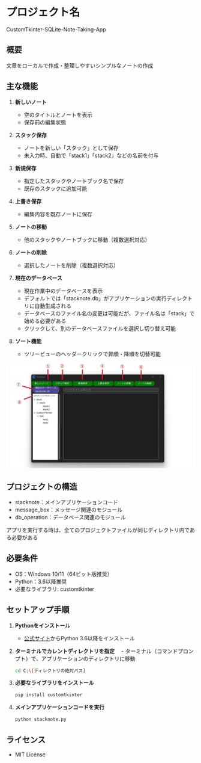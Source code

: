 # プロジェクト名
CustomTkinter-SQLite-Note-Taking-App


## 概要
文章をローカルで作成・整理しやすいシンプルなノートの作成


## 主な機能
1. **新しいノート**
   - 空のタイトルとノートを表示
   - 保存前の編集状態

2. **スタック保存**
   - ノートを新しい「スタック」として保存
   - 未入力時、自動で「stack1」「stack2」などの名前を付与

3. **新規保存**
   - 指定したスタックやノートブック名で保存
   - 既存のスタックに追加可能

4. **上書き保存**
   - 編集内容を既存ノートに保存

5. **ノートの移動**
   - 他のスタックやノートブックに移動（複数選択対応）

6. **ノートの削除**
   - 選択したノートを削除（複数選択対応）

7. **現在のデータベース**
   - 現在作業中のデータベースを表示
   - デフォルトでは「stacknote.db」がアプリケーションの実行ディレクトリに自動生成される
   - データベースのファイル名の変更は可能だが、ファイル名は「stack」で始める必要がある
   - クリックして、別のデータベースファイルを選択し切り替え可能

8. **ソート機能**
   - ツリービューのヘッダークリックで昇順・降順を切替可能

  ![](image1.jpg)


## プロジェクトの構造
- stacknote：メインアプリケーションコード
- message_box：メッセージ関連のモジュール
- db_operation：データベース関連のモジュール

アプリを実行する時は、全てのプロジェクトファイルが同じディレクトリ内である必要がある


## 必要条件
- OS：Windows 10/11（64ビット版推奨）
- Python：3.6以降推奨
- 必要なライブラリ: customtkinter


## セットアップ手順
1. **Pythonをインストール**
   - [公式サイト](https://www.python.org/)からPython 3.6以降をインストール

2. **ターミナルでカレントディレクトリを指定**
　- ターミナル（コマンドプロンプト）で、アプリケーションのディレクトリに移動
   ```bash
   cd C:\[ディレクトリの絶対パス]　

3. **必要なライブラリをインストール**
   ```bash
   pip install customtkinter

4. **メインアプリケーションコードを実行**
   ```bash
   python stacknote.py


## ライセンス
- MIT License


